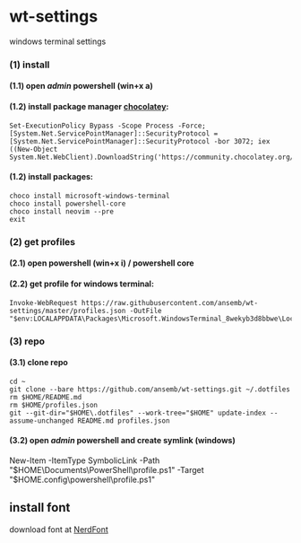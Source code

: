 # wt-settings
windows terminal settings

### (1) install

#### (1.1) open *admin* powershell (**win+x** **a**)

#### (1.2) install package manager [chocolatey](https://chocolatey.org/install):

```
Set-ExecutionPolicy Bypass -Scope Process -Force; [System.Net.ServicePointManager]::SecurityProtocol = [System.Net.ServicePointManager]::SecurityProtocol -bor 3072; iex ((New-Object System.Net.WebClient).DownloadString('https://community.chocolatey.org/install.ps1'))
```

#### (1.2) install packages:
```
choco install microsoft-windows-terminal
choco install powershell-core
choco install neovim --pre 
exit
```

### (2) get profiles

#### (2.1) open powershell (**win+x** **i**) / powershell core

#### (2.2) get profile for windows terminal:
```
Invoke-WebRequest https://raw.githubusercontent.com/ansemb/wt-settings/master/profiles.json -OutFile "$env:LOCALAPPDATA\Packages\Microsoft.WindowsTerminal_8wekyb3d8bbwe\LocalState\settings.json"
```

### (3) repo
#### (3.1) clone repo
```
cd ~
git clone --bare https://github.com/ansemb/wt-settings.git ~/.dotfiles
rm $HOME/README.md
rm $HOME/profiles.json 
git --git-dir="$HOME\.dotfiles" --work-tree="$HOME" update-index --assume-unchanged README.md profiles.json
```
#### (3.2) open *admin* powershell and create symlink (windows)
New-Item -ItemType SymbolicLink -Path "$HOME\Documents\PowerShell\profile.ps1" -Target "$HOME\.config\powershell\profile.ps1"

## install font
download font at [NerdFont](https://www.nerdfonts.com/font-downloads)
